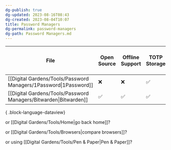 ```yaml
---
dg-publish: true
dg-updated: 2023-08-16T08:43
dg-created: 2023-08-04T10:07
title: Password Managers
dg-permalink: password-managers
dg-path: Password Managers.md
---
```


| File                                                                | Open Source | Offline Support | TOTP Storage | Storage Amount (in GB) | Add additional storage? | Password Sharing | No. of Family Members | Can you add more? | No. of Team Members | Can you add more? | Headquarters      | Free tier/option | Individual Monthly (in USD) | Individual Yearly (in USD) | Any Discounts? |
| ------------------------------------------------------------------- | ----------- | --------------- | ------------ | ---------------------- | ----------------------- | ---------------- | --------------------- | ----------------- | ------------------- | ----------------- | ----------------- | ---------------- | --------------------------- | -------------------------- | -------------- |
| [[Digital Gardens/Tools/Password Managers/1Password\|1Password]] | ❌           | ❌               | ✅            | 1                      | ❌                       | ✅                | 5                     | ✅                 | 10                  | ✅                 | Toronto,CA        | ❌                | \-                          | 35.88                      | ✅              |
| [[Digital Gardens/Tools/Password Managers/Bitwarden\|Bitwarden]] | ✅           | ✅               | ✅            | 1                      | ✅                       | ✅                | 6                     | ✅                 | 6                   | ✅                 | Santa Barbara, CA | ✅                | \-                          | 10                         | ❌              |

{ .block-language-dataview}

or [[Digital Gardens/Tools/Home\|go back home]]?

or [[Digital Gardens/Tools/Browsers\|compare browsers]]?

or using [[Digital Gardens/Tools/Pen & Paper\|Pen & Paper]]? 